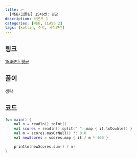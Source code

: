 ```yaml
---
title: >-
  [백준/코틀린] 1546번: 평균
description: 브론즈 1
categories: [백준, CLASS 2]
tags: [kotlin, 수학, 사칙연산]
---
```


## 링크
[1546번: 평균](https://www.acmicpc.net/problem/1546)

## 풀이
생략

## 코드
```kotlin
fun main() {
    val n = readln().toInt()
    val scores = readln().split(" ").map { it.toDouble() }
    val m = scores.maxOrNull() ?: 0.0
    val newScores = scores.map { it / m * 100 }

    println(newScores.sum() / n)
}

```
